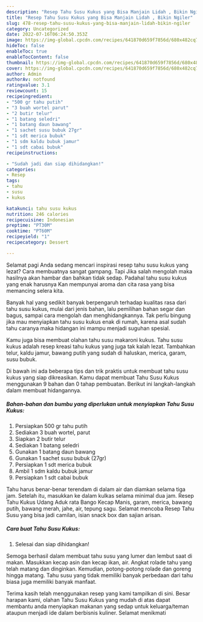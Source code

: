 ```yaml
---
description: "Resep Tahu Susu Kukus yang Bisa Manjain Lidah , Bikin Ngiler"
title: "Resep Tahu Susu Kukus yang Bisa Manjain Lidah , Bikin Ngiler"
slug: 478-resep-tahu-susu-kukus-yang-bisa-manjain-lidah-bikin-ngiler
category: Uncategorized
date: 2022-07-16T06:24:50.353Z
image: https://img-global.cpcdn.com/recipes/641870d659f7856d/680x482cq70/tahu-susu-kukus-foto-resep-utama.jpg
hideToc: false
enableToc: true
enableTocContent: false
thumbnail: https://img-global.cpcdn.com/recipes/641870d659f7856d/680x482cq70/tahu-susu-kukus-foto-resep-utama.jpg
cover: https://img-global.cpcdn.com/recipes/641870d659f7856d/680x482cq70/tahu-susu-kukus-foto-resep-utama.jpg
author: Admin
authorAv: notfound
ratingvalue: 3.1
reviewcount: 15
recipeingredient:
- "500 gr tahu putih"
- "3 buah wortel parut"
- "2 butir telur"
- "1 batang seledri"
- "1 batang daun bawang"
- "1 sachet susu bubuk 27gr"
- "1 sdt merica bubuk"
- "1 sdm kaldu bubuk jamur"
- "1 sdt cabai bubuk"
recipeinstructions:

- "Sudah jadi dan siap dihidangkan!"
categories:
- Resep
tags:
- tahu
- susu
- kukus

katakunci: tahu susu kukus 
nutrition: 246 calories
recipecuisine: Indonesian
preptime: "PT30M"
cooktime: "PT60M"
recipeyield: "1"
recipecategory: Dessert

---
```



Selamat pagi Anda sedang mencari inspirasi resep tahu susu kukus yang lezat? Cara membuatnya sangat gampang. Tapi Jika salah mengolah maka hasilnya akan hambar dan bahkan tidak sedap. Padahal tahu susu kukus yang enak harusnya Kan mempunyai aroma dan cita rasa yang bisa memancing selera kita.


Banyak hal yang sedikit banyak berpengaruh terhadap kualitas rasa dari tahu susu kukus, mulai dari jenis bahan, lalu pemilihan bahan segar dan bagus, sampai cara mengolah dan menghidangkannya. Tak perlu bingung jika mau menyiapkan tahu susu kukus enak di rumah, karena asal sudah tahu caranya maka hidangan ini mampu menjadi suguhan spesial.

Kamu juga bisa membuat olahan tahu susu makaroni kukus. Tahu susu kukus adalah resep kreasi tahu kukus yang juga tak kalah lezat. Tambahkan telur, kaldu jamur, bawang putih yang sudah di haluskan, merica, garam, susu bubuk.


Di bawah ini ada beberapa tips dan trik praktis untuk membuat tahu susu kukus yang siap dikreasikan. Kamu dapat membuat Tahu Susu Kukus menggunakan 9 bahan dan 0 tahap pembuatan. Berikut ini langkah-langkah dalam membuat hidangannya.

<!--inarticleads1-->

##### Bahan-bahan dan bumbu yang diperlukan untuk menyiapkan Tahu Susu Kukus:

1. Persiapkan 500 gr tahu putih
1. Sediakan 3 buah wortel, parut
1. Siapkan 2 butir telur
1. Sediakan 1 batang seledri
1. Gunakan 1 batang daun bawang
1. Gunakan 1 sachet susu bubuk (27gr)
1. Persiapkan 1 sdt merica bubuk
1. Ambil 1 sdm kaldu bubuk jamur
1. Persiapkan 1 sdt cabai bubuk


Tahu harus benar-benar terendam di dalam air dan diamkan selama tiga jam. Setelah itu, masukkan ke dalam kulkas selama minimal dua jam. Resep Tahu Kukus Udang Aduk rata Bango Kecap Manis, garam, merica, bawang putih, bawang merah, jahe, air, tepung sagu. Selamat mencoba Resep Tahu Susu yang bisa jadi camilan, isian snack box dan sajian arisan. 

<!--inarticleads2-->

##### Cara buat Tahu Susu Kukus:


1. Selesai dan siap dihidangkan!

Semoga berhasil dalam membuat tahu susu yang lumer dan lembut saat di makan. Masukkan kecap asin dan kecap ikan, air. Angkat rolade tahu yang telah matang dan dinginkan. Kemudian, potong-potong rolade dan goreng hingga matang. Tahu susu yang tidak memiliki banyak perbedaan dari tahu biasa juga memiliki banyak manfaat. 

Terima kasih telah menggunakan resep yang kami tampilkan di sini. Besar harapan kami, olahan Tahu Susu Kukus yang mudah di atas dapat membantu anda menyiapkan makanan yang sedap untuk keluarga/teman ataupun menjadi ide dalam berbisnis kuliner. Selamat menikmati
